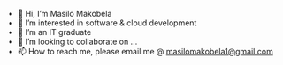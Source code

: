 - 👋 Hi, I’m Masilo Makobela
- 👀 I’m interested in software & cloud development
- 🌱 I’m an IT graduate
- 💞️ I’m looking to collaborate on ...
- 📫 How to reach me, please email me @ masilomakobela1@gmail.com

<!---
shakes343/shakes343 is a ✨ special ✨ repository because its `README.md` (this file) appears on your GitHub profile.
You can click the Preview link to take a look at your changes.
--->

